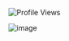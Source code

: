 ![Profile Views](https://komarev.com/ghpvc/?username=NovasaidKYs&color=red)



![image](https://github.com/user-attachments/assets/de11d35c-4270-45cd-a464-9eaa52708865)

